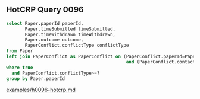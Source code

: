
## HotCRP Query 0096
```sql
select Paper.paperId paperId,
       Paper.timeSubmitted timeSubmitted,
       Paper.timeWithdrawn timeWithdrawn,
       Paper.outcome outcome,
       PaperConflict.conflictType conflictType
from Paper
left join PaperConflict as PaperConflict on (PaperConflict.paperId=Paper.paperId
                                             and (PaperConflict.contactId=?))
where true
  and PaperConflict.conflictType>=?
group by Paper.paperId
```
[examples/h0096-hotcrp.md](/examples/h0096-hotcrp.md)